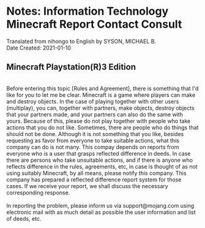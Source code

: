 # Notes: Information Technology Minecraft Report Contact Consult
Translated from nihongo to English by SYSON, MICHAEL B.<br/>
Date Created: 2021-01-10<br/>
## Minecraft Playstation(R)3 Edition
<br/>
Before entering this topic [Rules and Agreement], there is something that I'd like for you to let me be clear. Minecraft is a game where players can make and destroy objects. In the case of playing together with other users (multiplay), you can, together with partners, make objects, destroy objects that your partners made, and your partners can also do the same with yours. Because of this, please do not play together with people who take actions that you do not like. Sometimes, there are people who do things that should not be done. Although it is not something that you like, besides requesting as favor from everyone to take suitable actions, what this company can do is not many. This compay depends on reports from everyone who is a user that grasps reflected difference in deeds. In case there are persons who take unsuitable actions, and if there is anyone who reflects difference in the rules, agreements, etc, in case is thought of as not using suitably Minecraft, by all means, please notify this company. This company has prepared a reflected difference report system for those cases. If we receive your report, we shall discuss the necessary corresponding response.
<br/><br/>
In reporting the problem, please inform us via support@mojang.com using electronic mail with as much detail as possible the user information and list of deeds, etc.
